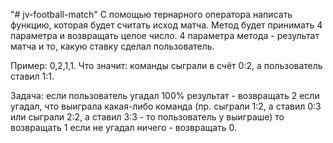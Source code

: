 "# jv-football-match" 
С помощью тернарного оператора написать функцию, которая будет считать исход матча. Метод будет принимать 4 параметра и возвращать целое число. 4 параметра метода - результат матча и то, какую ставку сделал пользователь.

Пример: 0,2,1,1. Что значит: команды сыграли в счёт 0:2, а пользователь ставил 1:1.

Задача: если пользователь угадал 100% результат - возвращать 2 если угадал, что выиграла какая-либо команда (пр. сыграли 1:2, а ставил 0:3 или сыграли 2:2, а ставил 3:3 - то пользователь у выиграше) то возвращать 1 если не угадал ничего - возвращать 0.
